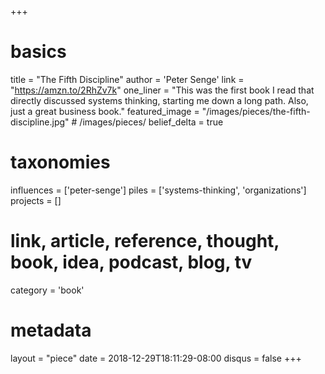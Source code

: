 +++
# basics
title     		 = "The Fifth Discipline"
author    		 = 'Peter Senge'
link      		 = "https://amzn.to/2RhZv7k"
one_liner 		 = "This was the first book I read that directly discussed systems thinking, starting me down a long path. Also, just a great business book."
featured_image = "/images/pieces/the-fifth-discipline.jpg" # /images/pieces/
belief_delta	 = true

# taxonomies
influences		 = ['peter-senge']
piles     		 = ['systems-thinking', 'organizations']
projects			 = []

# link, article, reference, thought, book, idea, podcast, blog, tv
category  		 = 'book'

# metadata
layout	    	 = "piece"
date      		 = 2018-12-29T18:11:29-08:00
disqus    		 = false
+++

